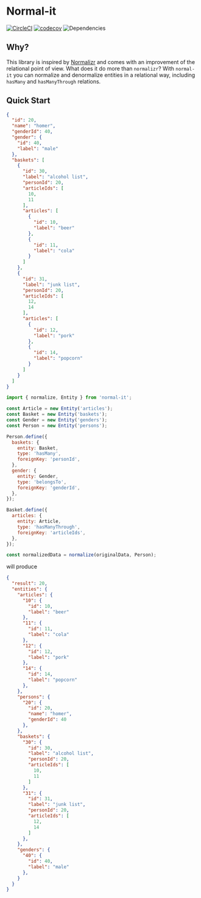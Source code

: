# Normal-it

[![CircleCI](https://img.shields.io/circleci/project/jdrouet/normal-it.svg?maxAge=2592000)](https://circleci.com/gh/jdrouet/normal-it)
[![codecov](https://codecov.io/gh/jdrouet/normal-it/branch/master/graph/badge.svg)](https://codecov.io/gh/jdrouet/normal-it)
![Dependencies](https://david-dm.org/jdrouet/normal-it.svg)

## Why?

This library is inspired by [Normalizr](https://github.com/paularmstrong/normalizr) and comes with an improvement of the relational point of view.
What does it do more than `normalizr`? With `normal-it` you can normalize and denormalize entities in a relational way, including `hasMany` and `hasManyThrough` relations.

## Quick Start

```json
{
  "id": 20,
  "name": "homer",
  "genderId": 40,
  "gender": {
    "id": 40,
    "label": "male"
  },
  "baskets": [
    {
      "id": 30,
      "label": "alcohol list",
      "personId": 20,
      "articleIds": [
        10,
        11
      ],
      "articles": [
        {
          "id": 10,
          "label": "beer"
        },
        {
          "id": 11,
          "label": "cola"
        }
      ]
    },
    {
      "id": 31,
      "label": "junk list",
      "personId": 20,
      "articleIds": [
        12,
        14
      ],
      "articles": [
        {
          "id": 12,
          "label": "pork"
        },
        {
          "id": 14,
          "label": "popcorn"
        }
      ]
    }
  ]
}
```

```js
import { normalize, Entity } from 'normal-it';

const Article = new Entity('articles');
const Basket = new Entity('baskets');
const Gender = new Entity('genders');
const Person = new Entity('persons');

Person.define({
  baskets: {
    entity: Basket,
    type: 'hasMany',
    foreignKey: 'personId',
  },
  gender: {
    entity: Gender,
    type: 'belongsTo',
    foreignKey: 'genderId',
  },
});

Basket.define({
  articles: {
    entity: Article,
    type: 'hasManyThrough',
    foreignKey: 'articleIds',
  },
});

const normalizedData = normalize(originalData, Person);
```

will produce

```json
{
  "result": 20,
  "entities": {
    "articles": {
      "10": {
        "id": 10,
        "label": "beer"
      },
      "11": {
        "id": 11,
        "label": "cola"
      },
      "12": {
        "id": 12,
        "label": "pork"
      },
      "14": {
        "id": 14,
        "label": "popcorn"
      },
    },
    "persons": {
      "20": {
        "id": 20,
        "name": "homer",
        "genderId": 40
      },
    },
    "baskets": {
      "30": {
        "id": 30,
        "label": "alcohol list",
        "personId": 20,
        "articleIds": [
          10,
          11
        ]
      },
      "31": {
        "id": 31,
        "label": "junk list",
        "personId": 20,
        "articleIds": [
          12,
          14
        ]
      },
    },
    "genders": {
      "40": {
        "id": 40,
        "label": "male"
      },
    }
  }
}
```